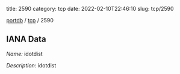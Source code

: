 title: 2590
category: tcp
date: 2022-02-10T22:46:10
slug: tcp/2590

[portdb](/) / [tcp](/category/tcp.html) / 2590


## IANA Data

_Name:_ idotdist

_Description:_ idotdist

